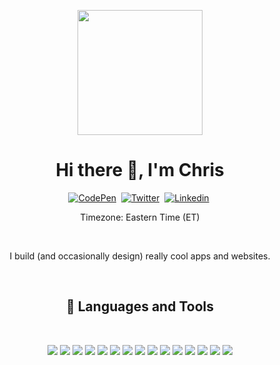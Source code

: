 <!--
**chrisgrouge/chrisgrouge** is a ✨ _special_ ✨ repository because its `README.md` (this file) appears on your GitHub profile.
-->
<p align="center">
  <img src="https://sdk.bitmoji.com/render/panel/20084243-291767760_36-s5-v1.png?transparent=1&palette=1&scale=2" alt="" width="200">
</p>
<p>
  <h1 align="center"><b>Hi there 👋, I'm Chris</b></h1>
</p>
<p align="center">
  <!-- <a href="" target="_blank"><img src="https://img.shields.io/badge/LINKTREE-CC6699?style=for-the-badge&logoColor=white" alt="Portfolio" /></a>&nbsp; -->
  <a href="https://codepen.io/chrisgrouge" target="_blank"><img src="https://img.shields.io/badge/Codepen-000000?style=for-the-badge&logo=codepen&logoColor=white" alt="CodePen" /></a>&nbsp;
  <a href="https://twitter.com/chrisgrouge" target="_blank"><img src="https://img.shields.io/badge/Twitter-1DA1F2?style=for-the-badge&logo=twitter&logoColor=white" alt="Twitter" /></a>&nbsp;
  <a href="https://linkedin.com/in/chrisgrouge" target="_blank"><img src="https://img.shields.io/badge/LinkedIn-0077B5?style=for-the-badge&logo=linkedin&logoColor=white" alt="Linkedin" /></a>&nbsp;
  <!-- <a href="" target="_blank"><img src="https://img.shields.io/badge/Hashnode-2962FF?style=for-the-badge&logo=hashnode&logoColor=white" alt="Hashnode" /></a>&nbsp; -->
</p>

<p align="center">
  Timezone: Eastern Time (ET)
</p>
<br />
<p align="center">
  I build (and occasionally design) really cool apps and websites.
</p>
<br />
<!-- <p>🔭 I’m currently working on ...</p>
<p>🌱 I’m currently learning ...</p>
<p>👯 I’m looking to collaborate on ...</p>
<p>🤔 I’m looking for help with ...</p>
<p>💬 Ask me about ...</p>
<p>📫 How to reach me: ...</p>
<p>😄 Pronouns: ...</p>
<p>⚡ Fun fact: ...</p> -->


<h2 align="center"> 💼 Languages and Tools</h2>
<br/>
<p align="center">
  <img src="https://img.shields.io/badge/HTML5-E34F26?style=for-the-badge&logo=html5&logoColor=white" />
  <img src="https://img.shields.io/badge/-css3-1572B6?&style=for-the-badge&logo=css3&logoColor=white" />
  <img src="https://img.shields.io/badge/Sass-CC6699?style=for-the-badge&logo=sass&logoColor=white" />
  <img src="https://img.shields.io/badge/-javascript-F7DF1E?&style=for-the-badge&logo=javascript&logoColor=black" />
  <img src="https://img.shields.io/badge/jQuery-0769AD?style=for-the-badge&logo=jquery&logoColor=white" />
  <img src="https://img.shields.io/badge/react-%2320232a.svg?style=for-the-badge&logo=react&logoColor=%2361DAFB" />
  <img src="https://img.shields.io/badge/typescript-%23007ACC.svg?style=for-the-badge&logo=typescript&logoColor=white" />
  <img src="https://img.shields.io/badge/php-%23777BB4.svg?style=for-the-badge&logo=php&logoColor=white" />
  
  <img src="https://img.shields.io/badge/vite-%23646CFF.svg?style=for-the-badge&logo=vite&logoColor=white" /> 
  <img src="https://img.shields.io/badge/webpack-%238DD6F9.svg?style=for-the-badge&logo=webpack&logoColor=black" />
  <img src="https://img.shields.io/badge/Gulp-CF4647?style=for-the-badge&logo=gulp&logoColor=white" />
  <img src="https://img.shields.io/badge/Nunjucks-1C4913?style=for-the-badge&logo=nunjucks&logoColor=white" />
  <img src="https://img.shields.io/badge/Node.js-339933?style=for-the-badge&logo=nodedotjs&logoColor=white" />

  <img src="https://img.shields.io/badge/WordPress-%23117AC9.svg?style=for-the-badge&logo=WordPress&logoColor=white" />
  <img src="https://img.shields.io/badge/drupal-%230678BE.svg?style=for-the-badge&logo=drupal&logoColor=white" />
</p>

<!-- <h2 align="center">My favorite projects 💻</h2>
<br /> -->
